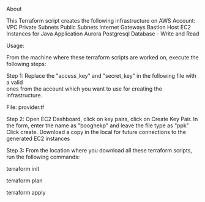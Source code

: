 About

  This Terraform script creates the following infrastructure on AWS Account:
      VPC
      Private Subnets
      Public Subnets
      Internet Gateways
      Bastion Host
      EC2 Instances for Java Application
      Aurora Postgresql Database - Write and Read


Usage:

From the machine where these terraform scripts are worked on, execute the 
following steps:

Step 1:
Replace the "access_key" and "secret_key" in the following file with a valid  
ones from the account which you want to use for creating the infrastructure.

File: provider.tf
 
Step 2:
Open EC2 Dashboard, click on key pairs, click on Create Key Pair.
In the form, enter the name as "booghekp" and leave the file type as "ppk"
Click create. Download a copy in the local for future connections to the 
generated EC2 instances

Step 3:
From the location where you download all these terraform scripts, run the following commands:

terraform init

terraform plan

terraform apply
